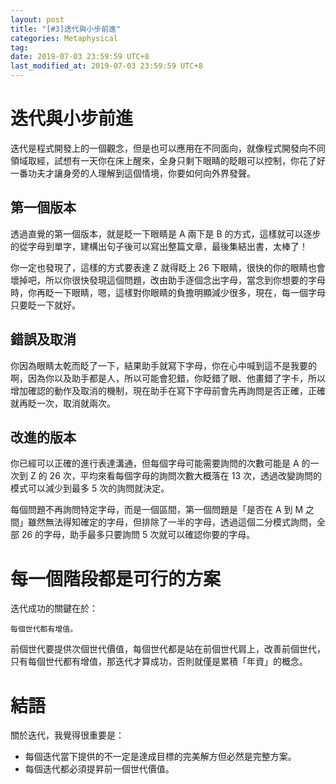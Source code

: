 ```yaml
---
layout: post
title: "[#3]迭代與小步前進"
categories: Metaphysical
tag: 
date: 2019-07-03 23:59:59 UTC+8 
last_modified_at: 2019-07-03 23:59:59 UTC+8 
---
```


# 迭代與小步前進

迭代是程式開發上的一個觀念，但是也可以應用在不同面向，就像程式開發向不同領域取經，試想有一天你在床上醒來，全身只剩下眼睛的眨眼可以控制，你花了好一番功夫才讓身旁的人理解到這個情境，你要如何向外界發聲。

## 第一個版本
透過直覺的第一個版本，就是眨一下眼睛是 A 兩下是 B 的方式，這樣就可以逐步的從字母到單字，建構出句子後可以寫出整篇文章，最後集結出書，太棒了！

你一定也發現了，這樣的方式要表達 Z 就得眨上 26 下眼睛，很快的你的眼睛也會壞掉吧，所以你很快發現這個問題，改由助手逐個念出字母，當念到你想要的字母時，你再眨一下眼睛，嗯，這樣對你眼睛的負擔明顯減少很多，現在，每一個字母只要眨一下就好。

## 錯誤及取消
你因為眼睛太乾而眨了一下，結果助手就寫下字母，你在心中喊到這不是我要的啊，因為你以及助手都是人，所以可能會犯錯，你眨錯了眼、他畫錯了字卡，所以增加確認的動作及取消的機制，現在助手在寫下字母前會先再詢問是否正確，正確就再眨一次，取消就兩次。

## 改進的版本
你已經可以正確的進行表達溝通，但每個字母可能需要詢問的次數可能是 A 的一次到 Z 的 26 次，平均來看每個字母的詢問次數大概落在 13 次，透過改變詢問的模式可以減少到最多 5 次的詢問就決定。

每個問題不再詢問特定字母，而是一個區間，第一個問題是「是否在 A 到 M 之間」雖然無法得知確定的字母，但排除了一半的字母，透過這個二分模式詢問，全部 26 的字母，助手最多只要詢問 5 次就可以確認你要的字母。

# 每一個階段都是可行的方案
迭代成功的關鍵在於：  
    
    每個世代都有增值。

前個世代要提供次個世代價值，每個世代都是站在前個世代肩上，改善前個世代，只有每個世代都有增值，那迭代才算成功，否則就僅是累積「年資」的概念。

# 結語
關於迭代，我覺得很重要是：

* 每個迭代當下提供的不一定是達成目標的完美解方但必然是完整方案。
* 每個迭代都必須提昇前一個世代價值。